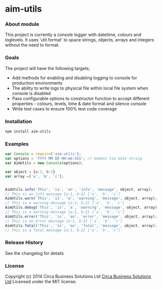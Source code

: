 # aim-utils

### About module

This project is currently a console logger with datetime, colours and loglevels.
It uses 'util.format' to space strings, objects, arrays and integers without the need to format.

### Goals

The project will have the following targets;

+ Add methods for enabling and disabling logging to console for production environments
+ The ability to write logs to physical file within local file system when console is disabled
+ Pass configurable options to constructor function to accept different properties - colours, levels, time & date format and silence console
+ Write test cases to ensure 100% test code coverage

### Installation



````bash
npm install aim-utils

````


<!---
###aim-utils for aimSvr


## Getting Started
Install the module with: `npm install AimUtils`

```javascript
var Console = require('aim-utils');
var AIMUtils = new Console();
```


## Documentation
_(Coming soon)_

--->

### Examples

```javascript
var Console = require('aim-utils');
var options = 'YYYY MM DD HH:mm:SSS'; // moment tie date string
var AimUtils = new Console(options);

var object = {a:1, b:2}
var array =['a', 'b', 'c'];


AimUtils.info('This', 'is', 'an', 'info', 'message', object, array);
// This is an info message {a:1, b:2} ['a', 'b', 'c']
AimUtils.warn('This', 'is', 'a', 'warning', 'message', object, array);
// This is a warning message {a:1, b:2} ['a', 'b', 'c']
AimUtils.debug('This', 'is', 'a', 'warning', 'message', object, array);
// This is a warning message {a:1, b:2} ['a', 'b', 'c']
AimUtils.error('This', 'is', 'an', 'error', 'message', object, array);
// This is an error message {a:1, b:2} ['a', 'b', 'c']
AimUtils.fatal('This', 'is', 'an', 'fatal', 'message', object, array);
// This is a fatal message {a:1, b:2} ['a', 'b', 'c']

```

<!---
## Contributing
In lieu of a formal styleguide, take care to maintain the existing coding style. Add unit tests for any new or changed functionality. Lint and test your code using [Gulp](http://gulpjs.com/).

## Release History
_(Nothing yet)_

--->

### Release History
See the changelog for details

### License
Copyright (c) 2014 Circa Business Solutions Ltd [Circa Business Solutions Ltd](http://circabs.com/)
Licensed under the MIT license.
